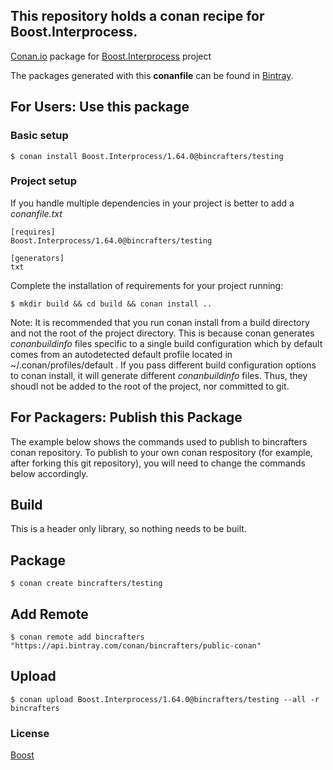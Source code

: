 ## This repository holds a conan recipe for Boost.Interprocess.

[Conan.io](https://conan.io) package for [Boost.Interprocess](https://github.com/Boostorg/Interprocess) project

The packages generated with this **conanfile** can be found in [Bintray](https://bintray.com/bincrafters/public-conan/Boost.Interprocess%3Abincrafters).

## For Users: Use this package

### Basic setup

    $ conan install Boost.Interprocess/1.64.0@bincrafters/testing

### Project setup

If you handle multiple dependencies in your project is better to add a *conanfile.txt*

    [requires]
    Boost.Interprocess/1.64.0@bincrafters/testing

    [generators]
    txt

Complete the installation of requirements for your project running:</small></span>

    $ mkdir build && cd build && conan install ..
	
Note: It is recommended that you run conan install from a build directory and not the root of the project directory.  This is because conan generates *conanbuildinfo* files specific to a single build configuration which by default comes from an autodetected default profile located in ~/.conan/profiles/default .  If you pass different build configuration options to conan install, it will generate different *conanbuildinfo* files.  Thus, they shoudl not be added to the root of the project, nor committed to git. 

## For Packagers: Publish this Package

The example below shows the commands used to publish to bincrafters conan repository. To publish to your own conan respository (for example, after forking this git repository), you will need to change the commands below accordingly. 

## Build  

This is a header only library, so nothing needs to be built.

## Package 

    $ conan create bincrafters/testing
	
## Add Remote

	$ conan remote add bincrafters "https://api.bintray.com/conan/bincrafters/public-conan"

## Upload

    $ conan upload Boost.Interprocess/1.64.0@bincrafters/testing --all -r bincrafters

### License
[Boost](LICENSE)
